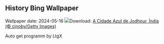 ## History Bing Wallpaper
Wallpaper date: 2024-05-16
![](https://www.bing.com/th?id=OHR.BlueCityIndia_PT-BR7765486791_UHD.jpg&w=1000)Download: [A Cidade Azul de Jodhpur, Índia (© cinoby/Getty Images)](https://www.bing.com/th?id=OHR.BlueCityIndia_PT-BR7765486791_UHD.jpg)

Auto get programm by LtgX

